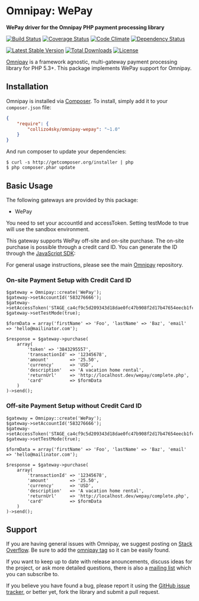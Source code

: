 # Omnipay: WePay

**WePay driver for the Omnipay PHP payment processing library**

[![Build Status](https://travis-ci.org/collizo4sky/omnipay-wepay.png?branch=master)](https://travis-ci.org/collizo4sky/omnipay-wepay)
[![Coverage Status](https://coveralls.io/repos/collizo4sky/omnipay-wepay/badge.svg?branch=master&service=github)](https://coveralls.io/github/collizo4sky/omnipay-wepay?branch=master)
[![Code Climate](https://codeclimate.com/github/Collizo4sky/omnipay-wepay/badges/gpa.svg)](https://codeclimate.com/github/Collizo4sky/omnipay-wepay)
[![Dependency Status](https://www.versioneye.com/user/projects/561676d2a1933400150005b8/badge.png)](https://www.versioneye.com/user/projects/561676d2a1933400150005b8)

[![Latest Stable Version](https://poser.pugx.org/collizo4sky/omnipay-wepay/version.png)](https://packagist.org/packages/collizo4sky/omnipay-wepay)
[![Total Downloads](https://poser.pugx.org/collizo4sky/omnipay-wepay/d/total.png)](https://packagist.org/packages/collizo4sky/omnipay-wepay)
[![License](https://poser.pugx.org/collizo4sky/omnipay-wepay/license)](https://packagist.org/packages/collizo4sky/omnipay-wepay)

[Omnipay](https://github.com/thephpleague/omnipay) is a framework agnostic, multi-gateway payment
processing library for PHP 5.3+. This package implements WePay support for Omnipay.

## Installation

Omnipay is installed via [Composer](http://getcomposer.org/). To install, simply add it
to your `composer.json` file:

```json
{
    "require": {
        "collizo4sky/omnipay-wepay": "~1.0"
    }
}
```

And run composer to update your dependencies:

    $ curl -s http://getcomposer.org/installer | php
    $ php composer.phar update

## Basic Usage

The following gateways are provided by this package:

* WePay

You need to set your accountId and accessToken. Setting testMode to true will use the sandbox environment.

This gateway supports WePay off-site and on-site purchase. The on-site purchase is possible through a credit card ID. You can generate the ID through the [JavaScript SDK](https://www.wepay.com/developer/process_payments/tokenization-custom-checkout):

For general usage instructions, please see the main [Omnipay](https://github.com/thephpleague/omnipay)
repository.

### On-site Payment Setup with Credit Card ID

```
$gateway = Omnipay::create('WePay');
$gateway->setAccountId('583276666');
$gateway->setAccessToken('STAGE_ca4cf9c5d209343d18dae0fc47b908f2d17b47654eecb1fc55bc8652946kdirl');
$gateway->setTestMode(true);

$formData = array('firstName' => 'Foo', 'lastName' => 'Baz', 'email' => 'hello@mailinator.com');

$response = $gateway->purchase(
    array(
        'token' => '3843295557',
        'transactionId' => '12345678',
        'amount'        => '25.50',
        'currency'      => 'USD',
        'description'   => 'A vacation home rental',
        'returnUrl'     => 'http://localhost.dev/wepay/complete.php',
        'card'          => $formData
    )
)->send();
```


### Off-site Payment Setup without Credit Card ID

```
$gateway = Omnipay::create('WePay');
$gateway->setAccountId('583276666');
$gateway->setAccessToken('STAGE_ca4cf9c5d209343d18dae0fc47b908f2d17b47654eecb1fc55bc8652946kdirl');
$gateway->setTestMode(true);

$formData = array('firstName' => 'Foo', 'lastName' => 'Baz', 'email' => 'hello@mailinator.com');

$response = $gateway->purchase(
    array(
        'transactionId' => '12345678',
        'amount'        => '25.50',
        'currency'      => 'USD',
        'description'   => 'A vacation home rental',
        'returnUrl'     => 'http://localhost.dev/wepay/complete.php',
        'card'          => $formData
    )
)->send();
```

## Support

If you are having general issues with Omnipay, we suggest posting on
[Stack Overflow](http://stackoverflow.com/). Be sure to add the
[omnipay tag](http://stackoverflow.com/questions/tagged/omnipay) so it can be easily found.

If you want to keep up to date with release anouncements, discuss ideas for the project,
or ask more detailed questions, there is also a [mailing list](https://groups.google.com/forum/#!forum/omnipay) which
you can subscribe to.

If you believe you have found a bug, please report it using the [GitHub issue tracker](https://github.com/collizo4sky/omnipay-wepay/issues),
or better yet, fork the library and submit a pull request.
